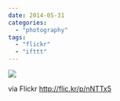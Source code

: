 ```yaml
---
date: 2014-05-31
categories: 
  - "photography"
tags: 
  - "flickr"
  - "ifttt"
---
```


![](https://farm3.staticflickr.com/2912/14314175022_7e648bfb5b_b.jpg)  

  
  
via Flickr http://flic.kr/p/nNTTx5
